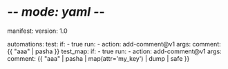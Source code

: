 # -*- mode: yaml -*-

manifest:
  version: 1.0

automations:
  test:
    if:
      - true
    run:
      - action: add-comment@v1
        args:
          comment: {{ "aaa" | pasha }}
  test_map:
    if:
      - true
    run:
      - action: add-comment@v1
        args:
          comment: {{ "aaa" | pasha | map(attr='my_key') | dump | safe }}